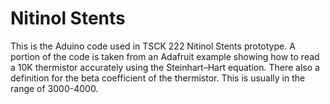 # Nitinol Stents
This is the Aduino code used in TSCK 222 Nitinol Stents prototype.  A portion of the code 
is taken from an Adafruit example showing how to read a 10K thermistor accurately using the Steinhart–Hart equation.
There also a definition for the beta coefficient of the thermistor.  This is usually in the range of 
3000-4000.
